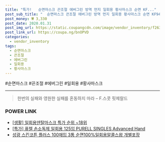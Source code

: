 ```yaml
--- 
title: "특가!   순면마스크 끈조절 에버그린 방역 먼지 일회용 황사마스크 순면 KF..." 
post_sub_title: "  순면마스크 끈조절 에버그린 방역 먼지 일회용 황사마스크 순면 KF94 화이트1매" 
post_money: ₩ 3,330 
post_date: 2020.01.31 
post_img_url: https://static.coupangcdn.com/image/vendor_inventory/f263/017197fa53ddbf539e856eb9abce07c05bf26c58b470f8e740792d879ae6.jpg 
post_link_url: https://coupa.ng/bnOPVD 
categories: 
  - vendor_inventory 
tags: 
  - 순면마스크 
  - 끈조절 
  - 에버그린 
  - 일회용 
  - 황사마스크 
--- 
```

  #순면마스크 #끈조절 #에버그린 #일회용 #황사마스크 
<hr> 

> 한번의 실패와 영원한 실패를 혼동하지 마라  – F.스콧 핏제랄드 


### POWER LINK

* <a href="https://blog.naver.com/sakai111/221792783681" target="_blank"> [생활] 일회용덴탈마스크 특가 순위 ~18위</a>
* <a href="https://blog.naver.com/santokki14/221788648974" target="_blank">[특가] 퓨렐 손소독제 일회용 125입 PURELL SINGLES Advanced Hand</a>
* <a href="https://blog.naver.com/santokki14/221786002260" target="_blank">성광 스킨코튼 플러스 100매입 3통 순면100%일회용알콜스왑 개별포장</a>
